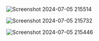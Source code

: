 

![Screenshot 2024-07-05 215514](https://github.com/poojahooda22/refokus-websitedesign/assets/91055527/82934524-3ab0-4043-88ce-51f41ada818a)


![Screenshot 2024-07-05 215732](https://github.com/poojahooda22/refokus-websitedesign/assets/91055527/77b8a796-123b-4fcb-8ce9-de386065d8c8)



![Screenshot 2024-07-05 215446](https://github.com/poojahooda22/refokus-websitedesign/assets/91055527/c2c1d25e-7c87-4601-be9b-9217cb3d4fa4)







